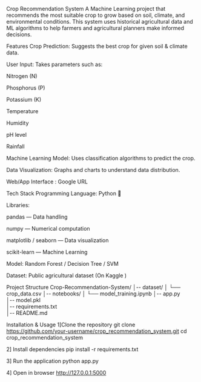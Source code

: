  Crop Recommendation System
A Machine Learning project that recommends the most suitable crop to grow based on soil, climate, and environmental conditions.
This system uses historical agricultural data and ML algorithms to help farmers and agricultural planners make informed decisions.

 Features
Crop Prediction: Suggests the best crop for given soil & climate data.

User Input: Takes parameters such as:

Nitrogen (N)

Phosphorus (P)

Potassium (K)

Temperature

Humidity

pH level

Rainfall

Machine Learning Model: Uses classification algorithms to predict the crop.

Data Visualization: Graphs and charts to understand data distribution.

Web/App Interface : Google URL

 Tech Stack
Programming Language: Python 🐍

Libraries:

pandas — Data handling

numpy — Numerical computation

matplotlib / seaborn — Data visualization

scikit-learn — Machine Learning

Model: Random Forest / Decision Tree / SVM 

Dataset: Public agricultural dataset (On Kaggle )

Project Structure
Crop-Recommendation-System/
│-- dataset/
│   └── crop_data.csv
│-- notebooks/
│   └── model_training.ipynb
│-- app.py              
│-- model.pkl           
│-- requirements.txt    
│-- README.md

Installation & Usage
1]Clone the repository
git clone https://github.com/your-username/crop_recommendation_system.git
cd crop_recommendation_system

2] Install dependencies
pip install -r requirements.txt

3] Run the application
python app.py

4] Open in browser
http://127.0.0.1:5000







